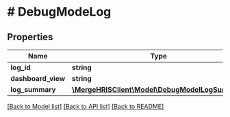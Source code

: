 # # DebugModeLog

## Properties

Name | Type | Description | Notes
------------ | ------------- | ------------- | -------------
**log_id** | **string** |  |
**dashboard_view** | **string** |  |
**log_summary** | [**\MergeHRISClient\Model\DebugModelLogSummary**](DebugModelLogSummary.md) |  |

[[Back to Model list]](../../README.md#models) [[Back to API list]](../../README.md#endpoints) [[Back to README]](../../README.md)
